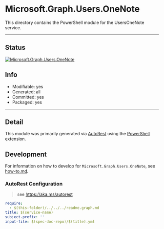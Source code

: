 <!-- region Generated -->
# Microsoft.Graph.Users.OneNote
This directory contains the PowerShell module for the UsersOneNote service.

---
## Status
[![Microsoft.Graph.Users.OneNote](https://img.shields.io/powershellgallery/v/Microsoft.Graph.Users.OneNote.svg?style=flat-square&label=Microsoft.Graph.Users.OneNote "Microsoft.Graph.Users.OneNote")](https://www.powershellgallery.com/packages/Microsoft.Graph.Users.OneNote/)

## Info
- Modifiable: yes
- Generated: all
- Committed: yes
- Packaged: yes

---
## Detail
This module was primarily generated via [AutoRest](https://github.com/Azure/autorest) using the [PowerShell](https://github.com/Azure/autorest.powershell) extension.

## Development
For information on how to develop for `Microsoft.Graph.Users.OneNote`, see [how-to.md](how-to.md).
<!-- endregion -->

### AutoRest Configuration

> see https://aka.ms/autorest

``` yaml
require:
  - $(this-folder)/../../../readme.graph.md
title: $(service-name)
subject-prefix: ''
input-file: $(spec-doc-repo)/$(title).yml
```
